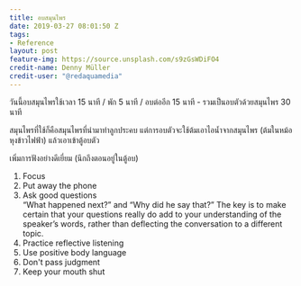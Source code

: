 ```yaml
---
title: อบสมุนไพร
date: 2019-03-27 08:01:50 Z
tags:
- Reference
layout: post
feature-img: https://source.unsplash.com/s9zGsWDiFO4
credit-name: Denny Müller
credit-user: "@redaquamedia"
---
```


วันนี้อบสมุนไพรใช้เวลา 15 นาที / พัก 5 นาที / อบต่ออีก 15 นาที - รวมเป็นอบตัวด้วยสมุนไพร 30 นาที

สมุนไพรที่ใช้ก็คือสมุนไพรที่นำมาทำลูกประคบ แต่การอบตัวจะใช้ต้มเอาไอน้ำจากสมุนไพร (ต้มในหม้อหุงข้าวไฟฟ้า) แล้วเอาเข้าตู้อบตัว

เพิ่มการฟังอย่างดีเยี่ยม (นึกถึงตอนอยู่ในตู้อบ)
1. Focus
2. Put away the phone
3. Ask good questions  
“What happened next?” and “Why did he say that?” The key is to make certain that your questions really do add to your understanding of the speaker’s words, rather than deflecting the conversation to a different topic.
4. Practice reflective listening
5. Use positive body language
6. Don't pass judgment
7. Keep your mouth shut
